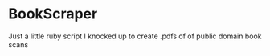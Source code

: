 BookScraper
===========

Just a little ruby script I knocked up to create .pdfs of of public domain book scans